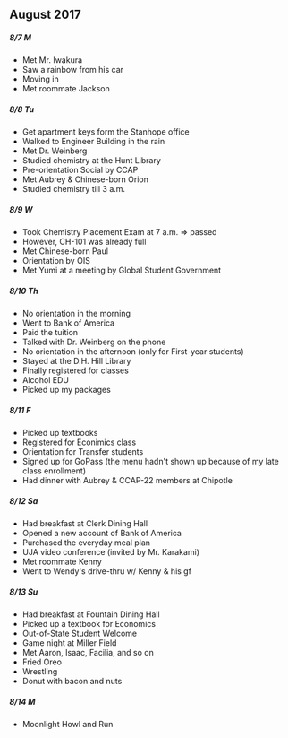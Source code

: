 ## August 2017

##### 8/7 M

- Met Mr. Iwakura
- Saw a rainbow from his car
- Moving in
- Met roommate Jackson

##### 8/8 Tu

- Get apartment keys form the Stanhope office
- Walked to Engineer Building in the rain
- Met Dr. Weinberg
- Studied chemistry at the Hunt Library
- Pre-orientation Social by CCAP
- Met Aubrey & Chinese-born Orion
- Studied chemistry till 3 a.m.

##### 8/9 W

- Took Chemistry Placement Exam at 7 a.m. => passed
- However, CH-101 was already full
- Met Chinese-born Paul
- Orientation by OIS
- Met Yumi at a meeting by Global Student Government

##### 8/10 Th

- No orientation in the morning
- Went to Bank of America
- Paid the tuition
- Talked with Dr. Weinberg on the phone
- No orientation in the afternoon (only for First-year students)
- Stayed at the D.H. Hill Library
- Finally registered for classes
- Alcohol EDU
- Picked up my packages

##### 8/11 F

- Picked up textbooks
- Registered for Econimics class
- Orientation for Transfer students
- Signed up for GoPass (the menu hadn't shown up because of my late class enrollment)
- Had dinner with Aubrey & CCAP-22 members at Chipotle

##### 8/12 Sa

- Had breakfast at Clerk Dining Hall
- Opened a new account of Bank of America
- Purchased the everyday meal plan
- UJA video conference (invited by Mr. Karakami)
- Met roommate Kenny
- Went to Wendy's drive-thru w/ Kenny & his gf

##### 8/13 Su

- Had breakfast at Fountain Dining Hall
- Picked up a textbook for Economics
- Out-of-State Student Welcome
- Game night at Miller Field
- Met Aaron, Isaac, Facilia, and so on
- Fried Oreo
- Wrestling
- Donut with bacon and nuts

##### 8/14 M

- Moonlight Howl and Run

